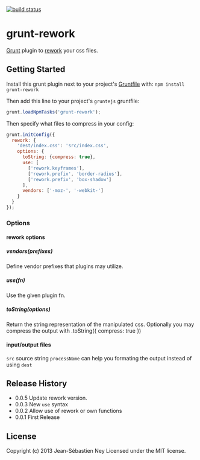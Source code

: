 [![build status](https://secure.travis-ci.org/jney/grunt-rework.png)](http://travis-ci.org/jney/grunt-rework)
# grunt-rework

[Grunt][grunt] plugin to [rework][rework] your css files.

## Getting Started

Install this grunt plugin next to your project's [Gruntfile][getting_started] with: `npm install grunt-rework`

Then add this line to your project's `gruntejs` gruntfile:

```javascript
grunt.loadNpmTasks('grunt-rework');
```

Then specify what files to compress in your config:

```javascript
grunt.initConfig({
  rework: {
    'dest/index.css': 'src/index.css',
    options: {
      toString: {compress: true},
      use: [
        ['rework.keyframes'],
        ['rework.prefix', 'border-radius'],
        ['rework.prefix', 'box-shadow']
      ],
      vendors: ['-moz-', '-webkit-']
    }
  }
});
```
### Options

#### rework options

##### vendors(prefixes)

Define vendor prefixes that plugins may utilize.

##### use(fn)

Use the given plugin fn.

##### toString(options)

Return the string representation of the manipulated css. Optionally you may compress the output with .toString({ compress: true })

#### input/output files

`src` source string
`processName` can help you formating the output instead of using `dest`

[grunt]: https://github.com/gruntjs/grunt
[getting_started]: http://gruntjs.com/getting-started
[rework]: https://github.com/visionmedia/rework

## Release History
* 0.0.5 Update rework version.
* 0.0.3 New `use` syntax
* 0.0.2 Allow use of rework or own functions
* 0.0.1 First Release

## License
Copyright (c) 2013 Jean-Sébastien Ney
Licensed under the MIT license.
